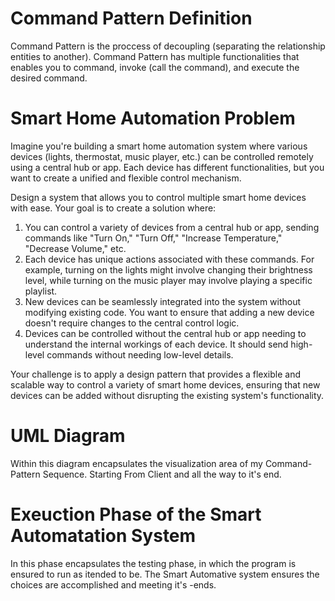 # Command Pattern Definition

Command Pattern is the proccess of decoupling (separating the relationship entities to another). Command Pattern has multiple functionalities that enables you to command, invoke (call the command), and execute the desired command.

# Smart Home Automation Problem

Imagine you're building a smart home automation system where various devices (lights, thermostat, music player, etc.) can be controlled remotely using a central hub or app. Each device has different functionalities, but you want to create a unified and flexible control mechanism.

Design a system that allows you to control multiple smart home devices with ease. Your goal is to create a solution where:

1. You can control a variety of devices from a central hub or app, sending commands like "Turn On," "Turn Off," "Increase Temperature," "Decrease Volume," etc.
2. Each device has unique actions associated with these commands. For example, turning on the lights might involve changing their brightness level, while turning on the music player may involve playing a specific playlist.
3. New devices can be seamlessly integrated into the system without modifying existing code. You want to ensure that adding a new device doesn't require changes to the central control logic.
4. Devices can be controlled without the central hub or app needing to understand the internal workings of each device. It should send high-level commands without needing low-level details.

   
Your challenge is to apply a design pattern that provides a flexible and scalable way to control a variety of smart home devices, ensuring that new devices can be added without disrupting the existing system's functionality.


# UML Diagram
Within this diagram encapsulates the visualization area of my Command-Pattern Sequence. Starting From Client and all the way to it's end.




# Exeuction Phase of the Smart Automatation System
In this phase encapsulates the testing phase, in which the program is ensured to run as itended to be. The Smart Automative system ensures the choices are accomplished and meeting it's -ends.



